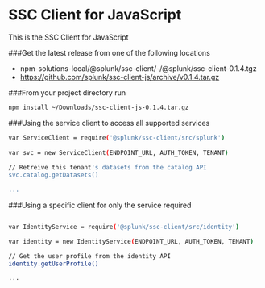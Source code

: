 # SSC Client for JavaScript

This is the SSC Client for JavaScript

###Get the latest release from one of the following locations 
- npm-solutions-local/@splunk/ssc-client/-/@splunk/ssc-client-0.1.4.tgz
- https://github.com/splunk/ssc-client-js/archive/v0.1.4.tar.gz


###From your project directory run
```sh
npm install ~/Downloads/ssc-client-js-0.1.4.tar.gz 
```

###Using the service client to access all supported services

```sh
var ServiceClient = require('@splunk/ssc-client/src/splunk')
 
var svc = new ServiceClient(ENDPOINT_URL, AUTH_TOKEN, TENANT)
 
// Retreive this tenant's datasets from the catalog API 
svc.catalog.getDatasets()

...

```

###Using a specific client for only the service required

```sh

var IdentityService = require('@splunk/ssc-client/src/identity')

var identity = new IdentityService(ENDPOINT_URL, AUTH_TOKEN, TENANT)

// Get the user profile from the identity API
identity.getUserProfile()

...

```
